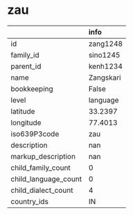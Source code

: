 # zau
|                      | info      |
|:---------------------|:----------|
| id                   | zang1248  |
| family_id            | sino1245  |
| parent_id            | kenh1234  |
| name                 | Zangskari |
| bookkeeping          | False     |
| level                | language  |
| latitude             | 33.2397   |
| longitude            | 77.4013   |
| iso639P3code         | zau       |
| description          | nan       |
| markup_description   | nan       |
| child_family_count   | 0         |
| child_language_count | 0         |
| child_dialect_count  | 4         |
| country_ids          | IN        |